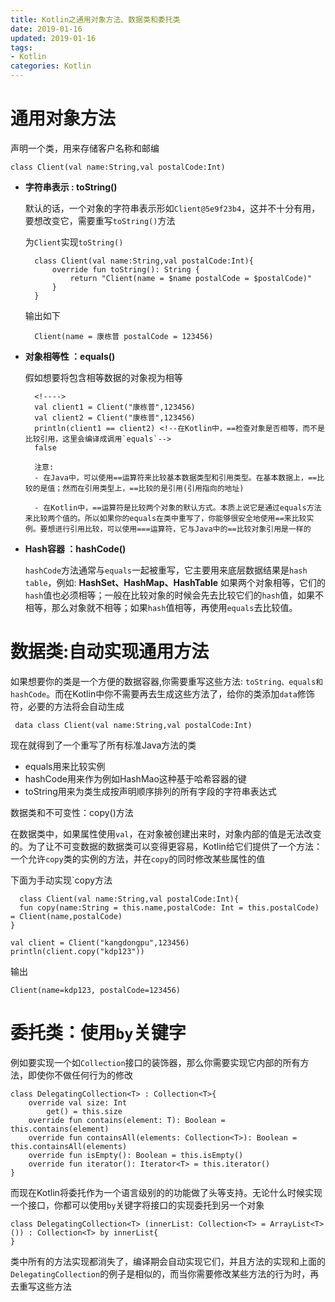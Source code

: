 ```yaml
---
title: Kotlin之通用对象方法、数据类和委托类
date: 2019-01-16
updated: 2019-01-16
tags:
- Kotlin
categories: Kotlin
---
```


# 通用对象方法

声明一个类，用来存储客户名称和邮编

    class Client(val name:String,val postalCode:Int)

- **字符串表示 : toString()**

    默认的话，一个对象的字符串表示形如`Client@5e9f23b4`，这并不十分有用，要想改变它，需要重写`toString()`方法

    为`Client`实现`toString()`

        class Client(val name:String,val postalCode:Int){
            override fun toString(): String {
                return "Client(name = $name postalCode = $postalCode)"
            }
        }
    输出如下

        Client(name = 康栋普 postalCode = 123456)

- **对象相等性 ：equals()**

    假如想要将包含相等数据的对象视为相等
    
        <!---->
        val client1 = Client("康栋普",123456)
        val client2 = Client("康栋普",123456)
        println(client1 == client2) <!--在Kotlin中，==检查对象是否相等，而不是比较引用，这里会编译成调用`equals`-->
        false
        
        注意:
        - 在Java中，可以使用==运算符来比较基本数据类型和引用类型。在基本数据上，==比较的是值；然而在引用类型上，==比较的是引用(引用指向的地址)
        
        - 在Kotlin中，==运算符是比较两个对象的默认方式。本质上说它是通过equals方法来比较两个值的。所以如果你的equals在类中重写了，你能够很安全地使用==来比较实例。要想进行引用比较，可以使用===运算符，它与Java中的==比较对象引用是一样的
        
- **Hash容器 ：hashCode()**

    `hashCode`方法通常与`equals`一起被重写，它主要用来底层数据结果是`hash table`，例如: **HashSet、HashMap、HashTable**
    如果两个对象相等，它们的`hash`值也必须相等；一般在比较对象的时候会先去比较它们的`hash`值，如果不相等，那么对象就不相等；如果`hash`值相等，再使用`equals`去比较值。
    
    
# 数据类:自动实现通用方法

如果想要你的类是一个方便的数据容器,你需要重写这些方法: `toString、equals和hashCode`。而在Kotlin中你不需要再去生成这些方法了，给你的类添加`data`修饰符，必要的方法将会自动生成

     data class Client(val name:String,val postalCode:Int)
现在就得到了一个重写了所有标准Java方法的类

- equals用来比较实例
- hashCode用来作为例如HashMao这种基于哈希容器的键
- toString用来为类生成按声明顺序排列的所有字段的字符串表达式

数据类和不可变性：copy()方法

在数据类中，如果属性使用`val`，在对象被创建出来时，对象内部的值是无法改变的。为了让不可变数据的数据类可以变得更容易，Kotlin给它们提供了一个方法：一个允许`copy`类的实例的方法，并在`copy`的同时修改某些属性的值

下面为手动实现`copy方法

      class Client(val name:String,val postalCode:Int){
      fun copy(name:String = this.name,postalCode: Int = this.postalCode) = Client(name,postalCode)
    }
    
    val client = Client("kangdongpu",123456)
    println(client.copy("kdp123"))
输出
    
    Client(name=kdp123, postalCode=123456)
    
# 委托类：使用`by`关键字

例如要实现一个如`Collection`接口的装饰器，那么你需要实现它内部的所有方法，即使你不做任何行为的修改

    class DelegatingCollection<T> : Collection<T>{
        override val size: Int
            get() = this.size
        override fun contains(element: T): Boolean = this.contains(element)
        override fun containsAll(elements: Collection<T>): Boolean = this.containsAll(elements)
        override fun isEmpty(): Boolean = this.isEmpty()
        override fun iterator(): Iterator<T> = this.iterator()
    }
而现在Kotlin将委托作为一个语言级别的的功能做了头等支持。无论什么时候实现一个接口，你都可以使用`by`关键字将接口的实现委托到另一个对象

    class DelegatingCollection<T> (innerList: Collection<T> = ArrayList<T>()) : Collection<T> by innerList{
    }
类中所有的方法实现都消失了，编译期会自动实现它们，并且方法的实现和上面的`DelegatingCollection`的例子是相似的，而当你需要修改某些方法的行为时，再去重写这些方法
    
    
     


    
    
